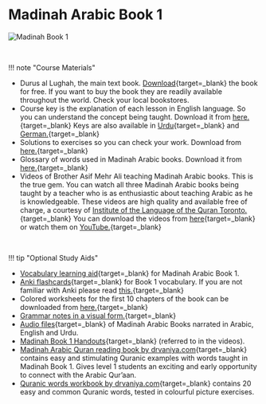 # Madinah Arabic Book 1

![Madinah Book 1](/img/madinah-bk-1.jpg)

<br>

!!! note "Course Materials"

- Durus al Lughah, the main text book. [Download](https://ia903109.us.archive.org/7/items/book1_20191110/Book1.pdf){target=\_blank} the book for free. If you want to buy the book they are readily available throughout the world. Check your local bookstores.
- Course key is the explanation of each lesson in English language. So you can understand the concept being taught. Download it from [here.](http://www.archive.org/download/ArabicLanguageCourseBooks/Madina_Book1_English_Key.pdf){target=\_blank} Keys are also available in [Urdu](http://www.archive.org/download/ArabicLanguageCourseBooks/Madina_Book1_Urdu_Key.pdf){target=\_blank} and [German.](http://archive.org/download/ArabicLanguageCourseBooks/Madina_Book1_German_Key.pdf){target=\_blank}
- Solutions to exercises so you can check your work. Download from [here.](http://www.archive.org/download/ArabicLanguageCourseBooks/Madina_Book1_Solutions.pdf){target=\_blank}
- Glossary of words used in Madinah Arabic books. Download it from [here.](http://www.archive.org/download/ArabicLanguageCourseBooks/Madina_Books_Glossary.pdf){target=\_blank}
- Videos of Brother Asif Mehr Ali teaching Madinah Arabic books. This is the true gem. You can watch all three Madinah Arabic books being taught by a teacher who is as enthusiastic about teaching Arabic as he is knowledgeable. These videos are high quality and available free of charge, a courtesy of [Institute of the Language of the Quran Toronto.](http://www.lqtoronto.com/){target=\_blank} You can download the videos from [here](http://www.lqtoronto.com/videodl.html){target=\_blank} or watch them on [YouTube.](https://www.youtube.com/watch?v=EbcRdQgBqSM&list=PLLR4KhKkm2c_2qGV-OlFHi16TYadz72qO){target=\_blank}

<br>

!!! tip "Optional Study Aids"

- [Vocabulary learning aid](https://www.memrise.com/course/298802/madina-arabic-book-1-2/){target=\_blank} for Madinah Arabic Book 1.
- [Anki flashcards](https://ankiweb.net/shared/info/1250634315){target=\_blank} for Book 1 vocabulary. If you are not familiar with Anki please read [this.](<https://en.wikipedia.org/wiki/Anki_(software)>){target=\_blank}
- Colored worksheets for the first 10 chapters of the book can be downloaded from [here.](http://drvaniya.com/?page_id=2141){target=\_blank}
- [Grammar notes in a visual form.](http://www.lqmississauga.com/wp-content/uploads/2015/03/LQ-Mississauga-Madinah-Book-1-Notes-v8.pdf){target=\_blank}
- [Audio files](http://www.lqtoronto.com/audio.html){target=\_blank} of Madinah Arabic Books narrated in Arabic, English and Urdu.
- [Madinah Book 1 Handouts](http://www.archive.org/download/MadinaBooksHandouts/Book1.pdf){target=\_blank} (referred to in the videos).
- [Madinah Arabic Quran reading book by drvaniya.com](http://drvaniya.com/wp-content/uploads/2019/11/Madinah-Book-1-Quraan-Reading-Book.pdf){target=\_blank} contains easy and stimulating Quranic examples with words taught in Madinah Book 1. Gives level 1 students an exciting and early opportunity to connect with the Arabic Qur’aan.
- [Quranic words workbook by drvaniya.com](http://drvaniya.com/?p=13887){target=\_blank} contains 20 easy and common Quranic words, tested in colourful picture exercises.

<br>
